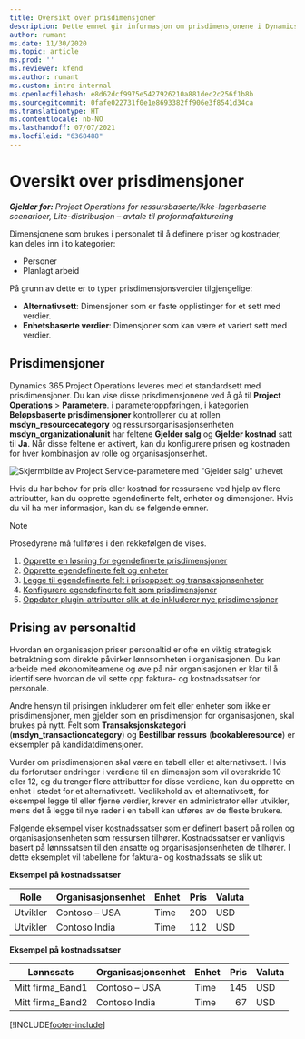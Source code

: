 ```yaml
---
title: Oversikt over prisdimensjoner
description: Dette emnet gir informasjon om prisdimensjonene i Dynamics 365 Project Operations.
author: rumant
ms.date: 11/30/2020
ms.topic: article
ms.prod: ''
ms.reviewer: kfend
ms.author: rumant
ms.custom: intro-internal
ms.openlocfilehash: e8d62dcf9975e5427926210a881dec2c256f1b8b
ms.sourcegitcommit: 0fafe022731f0e1e8693382ff906e3f8541d34ca
ms.translationtype: HT
ms.contentlocale: nb-NO
ms.lasthandoff: 07/07/2021
ms.locfileid: "6368488"
---
```

# <a name="pricing-dimensions-overview"></a>Oversikt over prisdimensjoner

_**Gjelder for:** Project Operations for ressursbaserte/ikke-lagerbaserte scenarioer, Lite-distribusjon – avtale til proformafakturering_

Dimensjonene som brukes i personalet til å definere priser og kostnader, kan deles inn i to kategorier:

- Personer
- Planlagt arbeid

På grunn av dette er to typer prisdimensjonsverdier tilgjengelige:

- **Alternativsett**: Dimensjoner som er faste opplistinger for et sett med verdier.
- **Enhetsbaserte verdier**: Dimensjoner som kan være et variert sett med verdier.

## <a name="pricing-dimensions"></a>Prisdimensjoner

Dynamics 365 Project Operations leveres med et standardsett med prisdimensjoner. Du kan vise disse prisdimensjonene ved å gå til **Project Operations** > **Parametere**. i parameteroppføringen, i kategorien **Beløpsbaserte prisdimensjoner** kontrollerer du at rollen **msdyn_resourcecategory** og ressursorganisasjonsenheten **msdyn_organizationalunit** har feltene **Gjelder salg** og **Gjelder kostnad** satt til **Ja**. Når disse feltene er aktivert, kan du konfigurere prisen og kostnaden for hver kombinasjon av rolle og organisasjonsenhet.

![Skjermbilde av Project Service-parametere med "Gjelder salg" uthevet](media/PS-OOB-parameters.png)

Hvis du har behov for pris eller kostnad for ressursene ved hjelp av flere attributter, kan du opprette egendefinerte felt, enheter og dimensjoner. Hvis du vil ha mer informasjon, kan du se følgende emner. 
  
  > [!NOTE]
  > Prosedyrene må fullføres i den rekkefølgen de vises.

1. [Opprette en løsning for egendefinerte prisdimensjoner](../sales/create-solution-custompd.md)
2. [Opprette egendefinerte felt og enheter](create-custom-fields-entities-pricing-dimensions.md)
3. [Legge til egendefinerte felt i prisoppsett og transaksjonsenheter ](add-custom-fields-price-setup-transactional-entities.md)
4. [Konfigurere egendefinerte felt som prisdimensjoner ](set-up-custom-fields-pricing-dimensions.md)
5. [Oppdater plugin-attributter slik at de inkluderer nye prisdimensjoner](update-plugin-attributes-pd.md)


## <a name="pricing-human-resource-time"></a>Prising av personaltid
Hvordan en organisasjon priser personaltid er ofte en viktig strategisk betraktning som direkte påvirker lønnsomheten i organisasjonen. Du kan arbeide med økonomiteamene og øve på når organisasjonen er klar til å identifisere hvordan de vil sette opp faktura- og kostnadssatser for personale.

Andre hensyn til prisingen inkluderer om felt eller enheter som ikke er prisdimensjoner, men gjelder som en prisdimensjon for organisasjonen, skal brukes på nytt. Felt som **Transaksjonskategori** (**msdyn_transactioncategory**) og **Bestillbar ressurs** (**bookableresource**) er eksempler på kandidatdimensjoner. 

Vurder om prisdimensjonen skal være en tabell eller et alternativsett. Hvis du forforutser endringer i verdiene til en dimensjon som vil overskride 10 eller 12, og du trenger flere attributter for disse verdiene, kan du opprette en enhet i stedet for et alternativsett. Vedlikehold av et alternativsett, for eksempel legge til eller fjerne verdier, krever en administrator eller utvikler, mens det å legge til nye rader i en tabell kan utføres av de fleste brukere.

Følgende eksempel viser kostnadssatser som er definert basert på rollen og organisasjonsenheten som ressursen tilhører. Kostnadssatser er vanligvis basert på lønnssatsen til den ansatte og organisasjonsenheten de tilhører. I dette eksemplet vil tabellene for faktura- og kostnadssats se slik ut:

**Eksempel på kostnadssatser**

| Rolle        | Organisasjonsenhet    |Enhet      |Pris      |Valuta  |
| ------------|-------------|----------|----------:|----------|
| Utvikler   | Contoso – USA  |Time | 200|USD     |
| Utvikler   | Contoso India |Time|   112|USD     |


**Eksempel på kostnadssatser**

| Lønnssats     | Organisasjonsenhet    |Enhet      |Pris      |Valuta  |
| ----------------|-------------|----------|----------:|----------|
| Mitt firma_Band1 | Contoso – USA  |Time | 145|USD     |
| Mitt firma_Band2 | Contoso India |Time|   67|USD     |


[!INCLUDE[footer-include](../includes/footer-banner.md)]